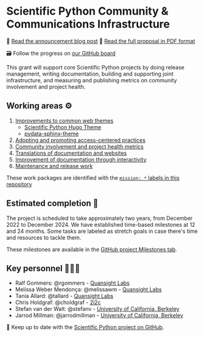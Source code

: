 # Scientific Python Community & Communications Infrastructure

📖 [Read the announcement blog post](https://blog.scientific-python.org/scientific-python/2022-czi-grant/)
📄 [Read the full proposal in PDF format](https://scientific-python.org/doc/scientific-python-community-and-communications-infrastructure-2022.pdf)

🗃 Follow the progress on [our GitHub board](https://github.com/orgs/Quansight-Labs/projects/11?query=is%3Aopen+sort%3Aupdated-desc)

This grant will support core Scientific Python projects by doing release management, writing documentation,
building and supporting joint infrastructure, and measuring and publishing metrics on community involvement and project health.

## Working areas ⚙️

1. [Improvements to common web themes](https://github.com/Quansight-Labs/czi-scientific-python-mgmt/issues?q=is%3Aopen+label%3A%22mission%3A+web+themes+%F0%9F%92%BB%22+sort%3Aupdated-desc)
   - [Scientific Python Hugo Theme](https://theme.scientific-python.org/)
   - [pydata-sphinx-theme](https://github.com/pydata/pydata-sphinx-theme)
2. [Adopting and promoting access-centered practices](https://github.com/Quansight-Labs/czi-scientific-python-mgmt/issues?q=is%3Aopen+label%3A%22mission%3A+access-centred+%E2%99%BF%22+sort%3Aupdated-desc)
3. [Community involvement and project health metrics](https://github.com/Quansight-Labs/czi-scientific-python-mgmt/issues?q=is%3Aopen+label%3A%22mission%3A+community+%F0%9F%8C%B1%22+sort%3Aupdated-desc)
4. [Translations of documentation and websites](https://github.com/Quansight-Labs/czi-scientific-python-mgmt/issues?q=is%3Aopen+label%3A%22mission%3A+translation+%F0%9F%8C%8E%22+sort%3Aupdated-desc)
5. [Improvement of documentation through interactivity](https://github.com/Quansight-Labs/czi-scientific-python-mgmt/issues?q=is%3Aopen+label%3A%22mission%3A+interactive+docs+%E2%9A%A1%22+sort%3Aupdated-desc)
6. [Maintenance and release work](https://github.com/Quansight-Labs/czi-scientific-python-mgmt/issues?q=is%3Aopen+label%3A%22mission%3A+maintainers++%F0%9F%9A%80%22+sort%3Aupdated-desc)

These work packages are identified with the [`mission: *` labels in this repository](https://github.com/Quansight-Labs/czi-scientific-python-mgmt/labels?q=mission%3A)

## Estimated completion 📅

The project is scheduled to take approximately two years, from December 2022 to December 2024.
We have established time-based milestones at 12 and 24 months.
Some tasks are labeled as stretch goals in case there's time and resources to tackle them.

These milestones are available in the [GitHub project Milestones tab](https://github.com/orgs/Quansight-Labs/projects/11?query=is%3Aopen+sort%3Aupdated-desc).

## Key personnel 🙋🏽‍♀️

- Ralf Gommers: @rgommers - [Quansight Labs][Labs]
- Melissa Weber Mendonça: @melissawm - [Quansight Labs][Labs]
- Tania Allard: @tallard - [Quansight Labs][Labs]
- Chris Holdgraf: @choldgraf - [2i2c][2i2c]
- Stefan van der Walt: @stefanv - [University of California, Berkeley][uc-berkeley]
- Jarrod Millman: @jarrodmillman - [University of California, Berkeley][uc-berkeley]

🐍 Keep up to date with the [Scientific Python project on GitHub](https://github.com/scientific-python).

<!-- links -->
[Labs]: https://labs.quansight.org/
[2i2c]: https://2i2c.org/
[uc-berkeley]: https://www.berkeley.edu/
